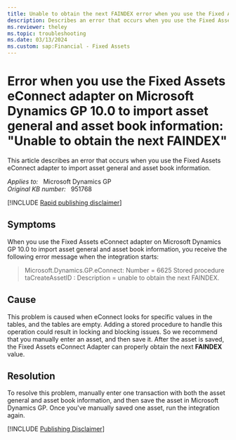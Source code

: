 ```yaml
---
title: Unable to obtain the next FAINDEX error when you use the Fixed Assets eConnect adapter on Microsoft Dynamics GP 10.0 to import asset general and asset book information 
description: Describes an error that occurs when you use the Fixed Assets eConnect adapter to import asset general and asset book information on Microsoft Dynamics GP 10.0.
ms.reviewer: theley
ms.topic: troubleshooting
ms.date: 03/13/2024
ms.custom: sap:Financial - Fixed Assets
---
```

# Error when you use the Fixed Assets eConnect adapter on Microsoft Dynamics GP 10.0 to import asset general and asset book information: "Unable to obtain the next FAINDEX"

This article describes an error that occurs when you use the Fixed Assets eConnect adapter to import asset general and asset book information.

_Applies to:_ &nbsp; Microsoft Dynamics GP  
_Original KB number:_ &nbsp; 951768

[!INCLUDE [Rapid publishing disclaimer](../../includes/rapid-publishing-disclaimer.md)]

## Symptoms

When you use the Fixed Assets eConnect adapter on Microsoft Dynamics GP 10.0 to import asset general and asset book information, you receive the following error message when the integration starts:
> Microsoft.Dynamics.GP.eConnect: Number = 6625 Stored procedure taCreateAssetID : Description = unable to obtain the next FAINDEX.

## Cause

This problem is caused when eConnect looks for specific values in the tables, and the tables are empty. Adding a stored procedure to handle this operation could result in locking and blocking issues. So we recommend that you manually enter an asset, and then save it. After the asset is saved, the Fixed Assets eConnect Adapter can properly obtain the next **FAINDEX** value.

## Resolution

To resolve this problem, manually enter one transaction with both the asset general and asset book information, and then save the asset in Microsoft Dynamics GP. Once you've manually saved one asset, run the integration again.

[!INCLUDE [Publishing Disclaimer](../../includes/publishing-disclaimer.md)]
